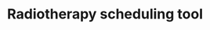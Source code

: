 ---
hackday: 01-london
links:
  code: 
   - https://bitbucket.org/martinspeleo/patienttasklist
summary: Efficiently schedules resources to provide radiotherapy care
team:
- '@silas_davis'
title: Radiotherapy scheduling tool
---